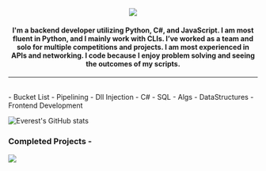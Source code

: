 <div align="center">
<img src="https://readme-typing-svg.herokuapp.com?font=Roboto+Serif&color=%2336BCF7&size=30&duration=5000&lines=Everest&center=true">
<h4>I'm a backend developer utilizing Python, C#, and JavaScript. I am most fluent in Python, and I mainly work with CLIs. I’ve worked as a team and solo for multiple competitions and projects. I am most experienced in APIs and networking. I code because I enjoy problem solving and seeing the outcomes of my scripts.
</h4>
</div>

-------

<br>
- Bucket List
  - Pipelining
  - Dll Injection
  - C#
  - SQL
  - Algs
  - DataStructures
  - Frontend Development

</br>

![Everest's GitHub stats](https://github-readme-stats.vercel.app/api?username=Everest187&count_private=true&theme=onedark)

<h3>Completed Projects -</h3>
<p align="left">
<a href='https://github.com/Everest187/Artemis-Sniper'><img src='https://github-readme-stats.vercel.app/api/pin/?username=Everest187&repo=Artemis-Sniper&theme=dark&show_icons=true'></a>
</p>
